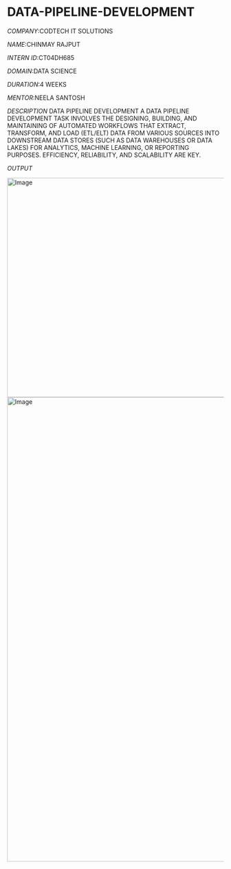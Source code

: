 # DATA-PIPELINE-DEVELOPMENT

*COMPANY*:CODTECH IT SOLUTIONS

*NAME*:CHINMAY RAJPUT

*INTERN ID*:CT04DH685

*DOMAIN*:DATA SCIENCE

*DURATION*:4 WEEKS

*MENTOR*:NEELA SANTOSH

*DESCRIPTION*
DATA PIPELINE DEVELOPMENT A DATA PIPELINE DEVELOPMENT TASK INVOLVES THE DESIGNING, BUILDING, AND MAINTAINING OF AUTOMATED WORKFLOWS THAT EXTRACT, TRANSFORM, AND LOAD (ETL/ELT) DATA FROM VARIOUS SOURCES INTO DOWNSTREAM DATA STORES (SUCH AS DATA WAREHOUSES OR DATA LAKES) FOR ANALYTICS, MACHINE LEARNING, OR REPORTING PURPOSES. EFFICIENCY, RELIABILITY, AND SCALABILITY ARE KEY.

*OUTPUT*

<img width="963" height="510" alt="Image" src="https://github.com/user-attachments/assets/37695541-1e50-46cd-bf6a-6250d6097087" />

<img width="1920" height="1080" alt="Image" src="https://github.com/user-attachments/assets/915ad7b7-0ae6-4adc-a61b-45aefce9e598" />
